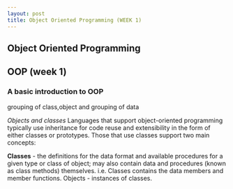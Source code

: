 ```yaml
---
layout: post
title: Object Oriented Programming (WEEK 1)
---
```


Object Oriented Programming
---------------------------

OOP (week 1)
-----------

### A basic introduction to OOP
 grouping of class,object and grouping of data

 *Objects and classes*
Languages that support object-oriented programming typically use inheritance for code reuse and extensibility in the form of either classes or prototypes. Those that use classes support two main concepts:

**Classes** - the definitions for the data format and available procedures for a given type or class of object; may also contain data and procedures (known as class methods) themselves. i.e. Classes contains the data members and member functions.
Objects - instances of classes.
